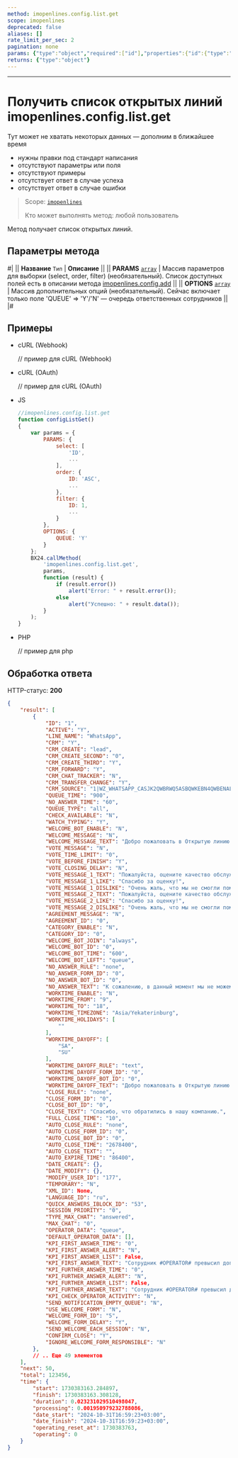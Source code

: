 ```yaml
---
method: imopenlines.config.list.get
scope: imopenlines
deprecated: false
aliases: []
rate_limit_per_sec: 2
pagination: none
params: {"type":"object","required":["id"],"properties":{"id":{"type":"integer"}}}
returns: {"type":"object"}
---
```



---

# Получить список открытых линий imopenlines.config.list.get



Тут может не хватать некоторых данных — дополним в ближайшее время







- нужны правки под стандарт написания
- отсутствуют параметры или поля
- отсутствуют примеры
- отсутствует ответ в случае успеха
- отсутствует ответ в случае ошибки





> Scope: [`imopenlines`](../../scopes/permissions.md)
>
> Кто может выполнять метод: любой пользователь

Метод получает список открытых линий.

## Параметры метода

#|
|| **Название**
`Тип` | **Описание** ||
|| **PARAMS**
[`array`](../../data-types.md) | Массив параметров для выборки (select, order, filter) (необязательный). Список доступных полей есть в описании метода [imopenlines.config.add](./imopenlines-config-add.md) ||
|| **OPTIONS**
[`array`](../../data-types.md) | Массив дополнительных опций (необязательный). Сейчас включает только поле 'QUEUE' => 'Y'/'N' — очередь ответственных сотрудников ||
|#

## Примеры





- cURL (Webhook)

    // пример для cURL (Webhook)

- cURL (OAuth)

    // пример для cURL (OAuth)

- JS

    ```js
    //imopenlines.config.list.get
    function configListGet()
    {
        var params = {
            PARAMS: {
                select: [
                    'ID',
                    ...
                ],
                order: {
                    ID: 'ASC',
                    ...
                },
                filter: {
                    ID: 1,
                    ...
                }
            },
            OPTIONS: {
                QUEUE: 'Y'
            }
        };
        BX24.callMethod(
            'imopenlines.config.list.get',
            params,
            function (result) {
                if (result.error())
                    alert("Error: " + result.error());
                else
                    alert("Успешно: " + result.data());
            }
        );
    }
    ```

- PHP

    // пример для php



## Обработка ответа

HTTP-статус: **200**

```json
{
    "result": [
        {
            "ID": "1",
            "ACTIVE": "Y",
            "LINE_NAME": "WhatsApp",
            "CRM": "Y",
            "CRM_CREATE": "lead",
            "CRM_CREATE_SECOND": "0",
            "CRM_CREATE_THIRD": "Y",
            "CRM_FORWARD": "Y",
            "CRM_CHAT_TRACKER": "N",
            "CRM_TRANSFER_CHANGE": "Y",
            "CRM_SOURCE": "1|WZ_WHATSAPP_CASJK2QWBRWQ5ASBQWKEBN4QWBENAL2BA",
            "QUEUE_TIME": "900",
            "NO_ANSWER_TIME": "60",
            "QUEUE_TYPE": "all",
            "CHECK_AVAILABLE": "N",
            "WATCH_TYPING": "Y",
            "WELCOME_BOT_ENABLE": "N",
            "WELCOME_MESSAGE": "N",
            "WELCOME_MESSAGE_TEXT": "Добро пожаловать в Открытую линию [br]Вам ответит первый освободившийся оператор.",
            "VOTE_MESSAGE": "N",
            "VOTE_TIME_LIMIT": "0",
            "VOTE_BEFORE_FINISH": "Y",
            "VOTE_CLOSING_DELAY": "N",
            "VOTE_MESSAGE_1_TEXT": "Пожалуйста, оцените качество обслуживания.",
            "VOTE_MESSAGE_1_LIKE": "Спасибо за оценку!",
            "VOTE_MESSAGE_1_DISLIKE": "Очень жаль, что мы не смогли помочь вам, мы постараемся стать лучше.",
            "VOTE_MESSAGE_2_TEXT": "Пожалуйста, оцените качество обслуживания.\r\n\r\nОтправьте: 1 - хорошо, 0 - плохо",
            "VOTE_MESSAGE_2_LIKE": "Спасибо за оценку!",
            "VOTE_MESSAGE_2_DISLIKE": "Очень жаль, что мы не смогли помочь вам, мы постараемся стать лучше.",
            "AGREEMENT_MESSAGE": "N",
            "AGREEMENT_ID": "0",
            "CATEGORY_ENABLE": "N",
            "CATEGORY_ID": "0",
            "WELCOME_BOT_JOIN": "always",
            "WELCOME_BOT_ID": "0",
            "WELCOME_BOT_TIME": "600",
            "WELCOME_BOT_LEFT": "queue",
            "NO_ANSWER_RULE": "none",
            "NO_ANSWER_FORM_ID": "0",
            "NO_ANSWER_BOT_ID": "0",
            "NO_ANSWER_TEXT": "К сожалению, в данный момент мы не можем вам ответить, мы обязательно с вами свяжемся.",
            "WORKTIME_ENABLE": "N",
            "WORKTIME_FROM": "9",
            "WORKTIME_TO": "18",
            "WORKTIME_TIMEZONE": "Asia/Yekaterinburg",
            "WORKTIME_HOLIDAYS": [
                ""
            ],
            "WORKTIME_DAYOFF": [
                "SA",
                "SU"
            ],
            "WORKTIME_DAYOFF_RULE": "text",
            "WORKTIME_DAYOFF_FORM_ID": "0",
            "WORKTIME_DAYOFF_BOT_ID": "0",
            "WORKTIME_DAYOFF_TEXT": "Добро пожаловать в Открытую линию [br]К сожалению, в данный момент мы не можем вам ответить.[br][br]Напишите свой вопрос и мы обязательно свяжемся с вами в рабочее время.",
            "CLOSE_RULE": "none",
            "CLOSE_FORM_ID": "0",
            "CLOSE_BOT_ID": "0",
            "CLOSE_TEXT": "Спасибо, что обратились в нашу компанию.",
            "FULL_CLOSE_TIME": "10",
            "AUTO_CLOSE_RULE": "none",
            "AUTO_CLOSE_FORM_ID": "0",
            "AUTO_CLOSE_BOT_ID": "0",
            "AUTO_CLOSE_TIME": "2678400",
            "AUTO_CLOSE_TEXT": "",
            "AUTO_EXPIRE_TIME": "86400",
            "DATE_CREATE": {},
            "DATE_MODIFY": {},
            "MODIFY_USER_ID": "177",
            "TEMPORARY": "N",
            "XML_ID": None,
            "LANGUAGE_ID": "ru",
            "QUICK_ANSWERS_IBLOCK_ID": "53",
            "SESSION_PRIORITY": "0",
            "TYPE_MAX_CHAT": "answered",
            "MAX_CHAT": "0",
            "OPERATOR_DATA": "queue",
            "DEFAULT_OPERATOR_DATA": [],
            "KPI_FIRST_ANSWER_TIME": "0",
            "KPI_FIRST_ANSWER_ALERT": "N",
            "KPI_FIRST_ANSWER_LIST": False,
            "KPI_FIRST_ANSWER_TEXT": "Сотрудник #OPERATOR# превысил допустимое время ответа клиенту на первое сообщение. Диалог №#DIALOG#.",
            "KPI_FURTHER_ANSWER_TIME": "0",
            "KPI_FURTHER_ANSWER_ALERT": "N",
            "KPI_FURTHER_ANSWER_LIST": False,
            "KPI_FURTHER_ANSWER_TEXT": "Сотрудник #OPERATOR# превысил допустимое время ответа клиенту на сообщение. Диалог №#DIALOG#.",
            "KPI_CHECK_OPERATOR_ACTIVITY": "N",
            "SEND_NOTIFICATION_EMPTY_QUEUE": "N",
            "USE_WELCOME_FORM": "N",
            "WELCOME_FORM_ID": "5",
            "WELCOME_FORM_DELAY": "Y",
            "SEND_WELCOME_EACH_SESSION": "N",
            "CONFIRM_CLOSE": "Y",
            "IGNORE_WELCOME_FORM_RESPONSIBLE": "N"
        },
        // .. Еще 49 элементов
    ],
    "next": 50,
    "total": 123456,
    "time": {
        "start": 1730383163.284897,
        "finish": 1730383163.308128,
        "duration": 0.023231029510498047,
        "processing": 0.001950979232788086,
        "date_start": "2024-10-31T16:59:23+03:00",
        "date_finish": "2024-10-31T16:59:23+03:00",
        "operating_reset_at": 1730383763,
        "operating": 0
    }
}
```

